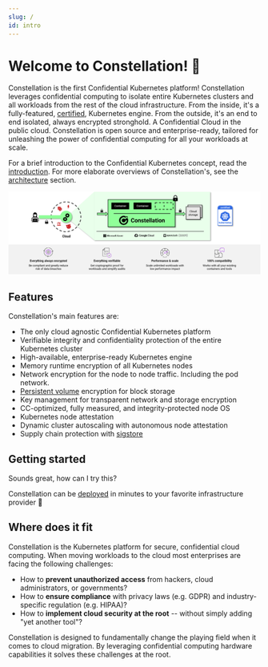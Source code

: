 ```yaml
---
slug: /
id: intro
---
```


# Welcome to Constellation! 🎉

Constellation is the first Confidential Kubernetes platform!
Constellation leverages confidential computing to isolate entire Kubernetes clusters and all workloads from the rest of the cloud infrastructure.
From the inside, it's a fully-featured, [certified](https://www.cncf.io/certification/software-conformance/), Kubernetes engine.
From the outside, it's an end to end isolated, always encrypted stronghold. A Confidential Cloud in the public cloud.
Constellation is open source and enterprise-ready, tailored for unleashing the power of confidential computing for all your workloads at scale.

For a brief introduction to the Confidential Kubernetes concept, read the [introduction](overview/confidential-kubernetes.md).
For more elaborate overviews of Constellation's, see the [architecture](architecture/overview.md) section.

![Constellation](_media/product-overview.png)

## Features

Constellation's main features are:

* The only cloud agnostic Confidential Kubernetes platform
* Verifiable integrity and confidentiality protection of the entire Kubernetes cluster
* High-available, enterprise-ready Kubernetes engine
* Memory runtime encryption of all Kubernetes nodes
* Network encryption for the node to node traffic. Including the pod network.
* [Persistent volume](https://kubernetes.io/docs/concepts/storage/persistent-volumes/) encryption for block storage
* Key management for transparent network and storage encryption
* CC-optimized, fully measured, and integrity-protected node OS
* Kubernetes node attestation
* Dynamic cluster autoscaling with autonomous node attestation
* Supply chain protection with [sigstore](https://www.sigstore.dev/)

## Getting started

Sounds great, how can I try this?

Constellation can be [deployed](getting-started/install.md) in minutes to your favorite infrastructure provider :rocket:

## Where does it fit

Constellation is the Kubernetes platform for secure, confidential cloud computing.
When moving workloads to the cloud most enterprises are facing the following challenges:

* How to **prevent unauthorized access** from hackers, cloud administrators, or governments?
* How to **ensure compliance** with privacy laws (e.g. GDPR) and industry-specific regulation (e.g. HIPAA)?
* How to **implement cloud security at the root** -- without simply adding "yet another tool"?

Constellation is designed to fundamentally change the playing field when it comes to cloud migration.
By leveraging confidential computing hardware capabilities it solves these challenges at the root.
